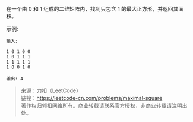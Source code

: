 在一个由 0 和 1 组成的二维矩阵内，找到只包含 1 的最大正方形，并返回其面积。

示例:
```
输入: 

1 0 1 0 0
1 0 1 1 1
1 1 1 1 1
1 0 0 1 0

输出: 4
```

> 来源：力扣（LeetCode）  
> 链接：https://leetcode-cn.com/problems/maximal-square  
> 著作权归领扣网络所有。商业转载请联系官方授权，非商业转载请注明出处。  